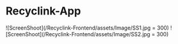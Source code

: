 # Recyclink-App

![ScreenShoot](/Recyclink-Frontend/assets/Image/SS1.jpg = 300)
![ScreenShoot](/Recyclink-Frontend/assets/Image/SS2.jpg = 300)
